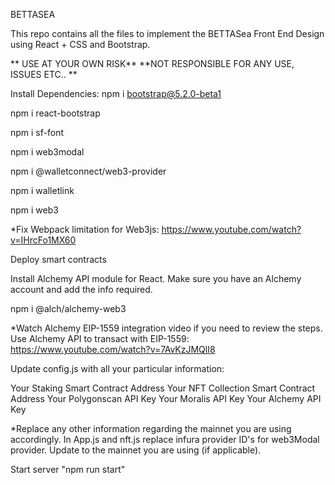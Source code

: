 BETTASEA

This repo contains all the files to implement the BETTASea Front End Design using React + CSS and Bootstrap.

** USE AT YOUR OWN RISK** **NOT RESPONSIBLE FOR ANY USE, ISSUES ETC.. **

Install Dependencies:
npm i bootstrap@5.2.0-beta1

npm i react-bootstrap

npm i sf-font

npm i web3modal

npm i @walletconnect/web3-provider

npm i walletlink

npm i web3

*Fix Webpack limitation for Web3js: https://www.youtube.com/watch?v=IHrcFo1MX60

Deploy smart contracts

Install Alchemy API module for React. Make sure you have an Alchemy account and add the info required.

npm i @alch/alchemy-web3

*Watch Alchemy EIP-1559 integration video if you need to review the steps. Use Alchemy API to transact with EIP-1559: https://www.youtube.com/watch?v=7AvKzJMQlI8

Update config.js with all your particular information:

Your Staking Smart Contract Address
Your NFT Collection Smart Contract Address
Your Polygonscan API Key
Your Moralis API Key
Your Alchemy API Key

*Replace any other information regarding the mainnet you are using accordingly. In App.js and nft.js replace infura provider ID's for web3Modal provider. Update to the mainnet you are using (if applicable).

Start server "npm run start"
